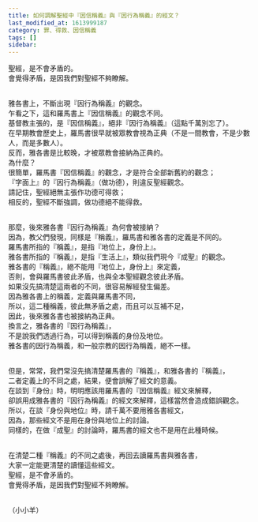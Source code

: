 ```yaml
---
title: 如何調解聖經中『因信稱義』與『因行為稱義』的經文？
last_modified_at: 1613999187
category: 罪、得救、因信稱義
tags: []
sidebar: 
---
```


<p>聖經，是不會矛盾的。<br/>
會覺得矛盾，是因我們對聖經不夠瞭解。</p>
<p><br/>
雅各書上，不斷出現『因行為稱義』的觀念。<br/>
乍看之下，這和羅馬書上『因信稱義』的觀念不同。<br/>
基督教主張的，是『因信稱義』，絕非『因行為稱義』（這點千萬別忘了）。<br/>
在早期教會歷史上，羅馬書很早就被眾教會視為正典（不是一間教會，不是少數人，而是多數人）。<br/>
反而，雅各書是比較晚，才被眾教會接納為正典的。<br/>
為什麼？<br/>
很簡單，羅馬書『因信稱義』的觀念，才是符合全部新舊約的觀念；<br/>
『字面上』的『因行為稱義』（做功德），則違反聖經觀念。<br/>
請記住，聖經絕無主張作功德可得救；<br/>
相反的，聖經不斷強調，做功德絕不能得救。</p>
<p><br/>
那麼，後來雅各書『因行為稱義』為何會被接納？<br/>
因為，教父們發現，同樣是『稱義』，羅馬書和雅各書的定義是不同的。<br/>
羅馬書所指的『稱義』，是指『地位上，身份上』。<br/>
雅各書所指的『稱義』，是指『生活上』，類似我們現今『成聖』的觀念。<br/>
雅各書的『稱義』，絕不能用『地位上，身份上』來定義，<br/>
否則，會與羅馬書彼此矛盾，也與全本聖經觀念彼此矛盾。<br/>
如果沒先搞清楚這兩者的不同，很容易解經發生偏差。<br/>
因為雅各書上的稱義，定義與羅馬書不同，<br/>
所以，這二種稱義，彼此無矛盾之處，而且可以互補不足，<br/>
因此，後來雅各書也被接納為正典。<br/>
換言之，雅各書的『因行為稱義』，<br/>
不是說我們透過行為，可以得到稱義的身份及地位。<br/>
雅各書的因行為稱義，和一般宗教的因行為稱義，絕不一樣。</p>
<p><br/>
但是，常常，我們常沒先搞清楚羅馬書的『稱義』，和雅各書的『稱義』，<br/>
二者定義上的不同之處，結果，便會誤解了經文的意義。<br/>
在談到『身份』時，明明應該用羅馬書的『因信稱義』經文來解釋，<br/>
卻誤用成雅各書的『因行為稱義』的經文來解釋，這樣當然會造成錯誤觀念。<br/>
所以，在談『身份與地位』時，請千萬不要用雅各書經文，<br/>
因為，那些經文不是用在身份與地位上的討論。<br/>
同樣的，在做『成聖』的討論時，羅馬書的經文也不是用在此種時候。</p>
<p><br/>
在清楚二種『稱義』的不同之處後，再回去讀羅馬書與雅各書，<br/>
大家一定能更清楚的讀懂這些經文。<br/>
聖經，是不會矛盾的。<br/>
會覺得矛盾，是因我們對聖經不夠瞭解。</p>
<p><br/>
（小小羊）</p>
